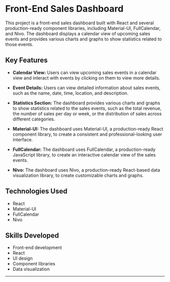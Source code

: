 # Front-End Sales Dashboard

This project is a front-end sales dashboard built with React and several production-ready component libraries, including Material-UI, FullCalendar, and Nivo. The dashboard displays a calendar view of upcoming sales events and provides various charts and graphs to show statistics related to those events.

## Key Features

- **Calendar View:** Users can view upcoming sales events in a calendar view and interact with events by clicking on them to view more details.

- **Event Details:** Users can view detailed information about sales events, such as the name, date, time, location, and description.

- **Statistics Section:** The dashboard provides various charts and graphs to show statistics related to the sales events, such as the total revenue, the number of sales per day or week, or the distribution of sales across different categories.

- **Material-UI:** The dashboard uses Material-UI, a production-ready React component library, to create a consistent and professional-looking user interface.

- **FullCalendar:** The dashboard uses FullCalendar, a production-ready JavaScript library, to create an interactive calendar view of the sales events.

- **Nivo:** The dashboard uses Nivo, a production-ready React-based data visualization library, to create customizable charts and graphs.

## Technologies Used

- React
- Material-UI
- FullCalendar
- Nivo

## Skills Developed

- Front-end development
- React
- UI design
- Component libraries
- Data visualization

---
